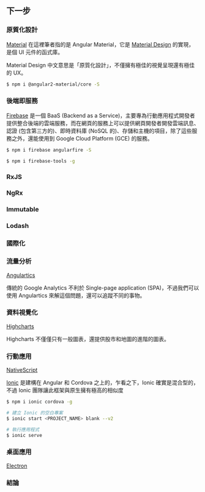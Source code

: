## 下一步

### 原質化設計

[Material](https://material.angular.io/) 在這裡筆者指的是 Angular Material，它是 [Material Design](https://material.google.com/) 的實現，是個 UI 元件的函式庫。

Material Design 中文意思是「原質化設計」，不僅擁有極佳的視覺呈現還有極佳的 UX。

```bash
$ npm i @angular2-material/core -S
```

### 後端即服務

[Firebase](https://firebase.google.com/) 是一個 BaaS (Backend as a Service)，主要專為行動應用程式開發者提供整合後端的雲端服務，而在網頁的服務上可以提供網頁開發者開發雲端訊息、認證 (包含第三方的)、即時資料庫 (NoSQL 的)、存儲和主機的項目，除了這些服務之外，還能使用到 Google Cloud Platform (GCE) 的服務。

```bash
$ npm i firebase angularfire -S
```
```bash
$ npm i firebase-tools -g
```

### RxJS

### NgRx

### Immutable

### Lodash

### 國際化

### 流量分析

[Angulartics](http://angulartics.github.io/)

傳統的 Google Analytics 不利於 Single-page application (SPA)，不過我們可以使用 Angulartics 來解這個問題，還可以追蹤不同的事物。

### 資料視覺化

[Highcharts](http://www.highcharts.com/)

Highcharts 不僅僅只有一般圖表，還提供股市和地圖的進階的圖表。

### 行動應用

[NativeScript](https://www.nativescript.org/)

[Ionic](http://ionicframework.com/) 是建構在 Angular 和 Cordova 之上的，乍看之下，Ionic 確實是混合型的，不過 Ionic 團隊讓此框架與原生擁有極高的相似度

```bash
$ npm i ionic cordova -g
```

```bash
# 建立 Ionic 的空白專案
$ ionic start <PROJECT_NAME> blank --v2
```

```bash
# 執行應用程式
$ ionic serve
```

### 桌面應用

[Electron](http://electron.atom.io/)

### 結論
